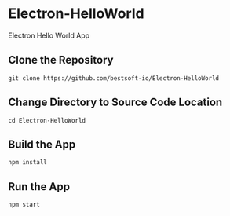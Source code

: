 # Electron-HelloWorld
Electron Hello World App

## Clone the Repository

```
git clone https://github.com/bestsoft-io/Electron-HelloWorld
```

## Change Directory to Source Code Location

```
cd Electron-HelloWorld
```

## Build the App

```
npm install
```

## Run the App

```
npm start
```